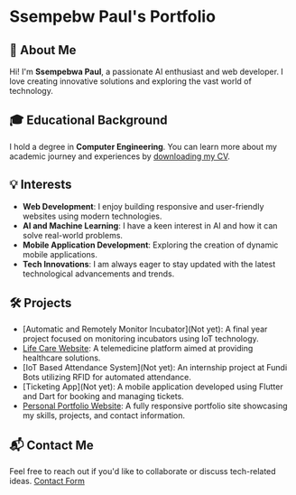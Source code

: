 # Ssempebw Paul's Portfolio

## 📝 About Me
Hi! I'm **Ssempebwa Paul**, a passionate AI enthusiast and web developer. I love creating innovative solutions and exploring the vast world of technology.

## 🎓 Educational Background
I hold a degree in **Computer Engineering**. You can learn more about my academic journey and experiences by [downloading my CV](https://github.com/SempoCode/portfolio/blob/main/resume-ssempebwa%20paul.pdf).

## 💡 Interests
- **Web Development**: I enjoy building responsive and user-friendly websites using modern technologies.
- **AI and Machine Learning**: I have a keen interest in AI and how it can solve real-world problems.
- **Mobile Application Development**: Exploring the creation of dynamic mobile applications.
- **Tech Innovations**: I am always eager to stay updated with the latest technological advancements and trends.

## 🛠️ Projects
- [Automatic and Remotely Monitor Incubator](Not yet): A final year project focused on monitoring incubators using IoT technology.
- [Life Care Website](https://sempocode.github.io/Life-Care/): A telemedicine platform aimed at providing healthcare solutions.
- [IoT Based Attendance System](Not yet): An internship project at Fundi Bots utilizing RFID for automated attendance.
- [Ticketing App](Not yet): A mobile application developed using Flutter and Dart for booking and managing tickets.
- [Personal Portfolio Website](https://sempocode.github.io/portfolio/): A fully responsive portfolio site showcasing my skills, projects, and contact information.

## 📬 Contact Me
Feel free to reach out if you'd like to collaborate or discuss tech-related ideas. [Contact Form](link-to-your-contact-form)

